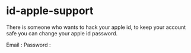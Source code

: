 # id-apple-support
There is someone who wants to hack your apple id, to keep your account safe you can change your apple id password.

Email : 
Password :
